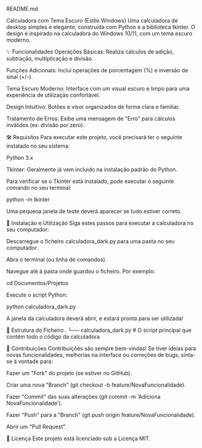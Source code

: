 README.md

Calculadora com Tema Escuro (Estilo Windows)
Uma calculadora de desktop simples e elegante, construída com Python e a biblioteca tkinter. O design é inspirado na calculadora do Windows 10/11, com um tema escuro moderno.

✨ Funcionalidades
Operações Básicas: Realiza cálculos de adição, subtração, multiplicação e divisão.

Funções Adicionais: Inclui operações de porcentagem (%) e inversão de sinal (+/-).

Tema Escuro Moderno: Interface com um visual escuro e limpo para uma experiência de utilização confortável.

Design Intuitivo: Botões e visor organizados de forma clara e familiar.

Tratamento de Erros: Exibe uma mensagem de "Erro" para cálculos inválidos (ex: divisão por zero).

🛠️ Requisitos
Para executar este projeto, você precisará ter o seguinte instalado no seu sistema:

Python 3.x

Tkinter: Geralmente já vem incluído na instalação padrão do Python.

Para verificar se o Tkinter está instalado, pode executar o seguinte comando no seu terminal:

python -m tkinter

Uma pequena janela de teste deverá aparecer se tudo estiver correto.

🚀 Instalação e Utilização
Siga estes passos para executar a calculadora no seu computador:

Descarregue o ficheiro calculadora_dark.py para uma pasta no seu computador.

Abra o terminal (ou linha de comandos).

Navegue até à pasta onde guardou o ficheiro. Por exemplo:

cd Documentos/Projetos

Execute o script Python:

python calculadora_dark.py

A janela da calculadora deverá abrir, e estará pronta para ser utilizada!

📂 Estrutura do Ficheiro
.
└── calculadora_dark.py    # O script principal que contém todo o código da calculadora

🤝 Contribuições
Contribuições são sempre bem-vindas! Se tiver ideias para novas funcionalidades, melhorias na interface ou correções de bugs, sinta-se à vontade para:

Fazer um "Fork" do projeto (se estiver no GitHub).

Criar uma nova "Branch" (git checkout -b feature/NovaFuncionalidade).

Fazer "Commit" das suas alterações (git commit -m 'Adiciona NovaFuncionalidade').

Fazer "Push" para a "Branch" (git push origin feature/NovaFuncionalidade).

Abrir um "Pull Request".

📜 Licença
Este projeto está licenciado sob a Licença MIT.

